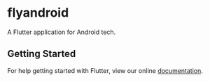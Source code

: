 # flyandroid

A Flutter application for Android tech.

## Getting Started

For help getting started with Flutter, view our online
[documentation](https://flutter.io/).
